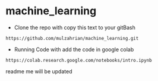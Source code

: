 # machine_learning

- Clone the repo with copy this text to your gitBash
```
https://github.com/mulzahrian/machine_learning.git
```
- Running Code with add the code in google colab
```
https://colab.research.google.com/notebooks/intro.ipynb
```
readme me will be updated
